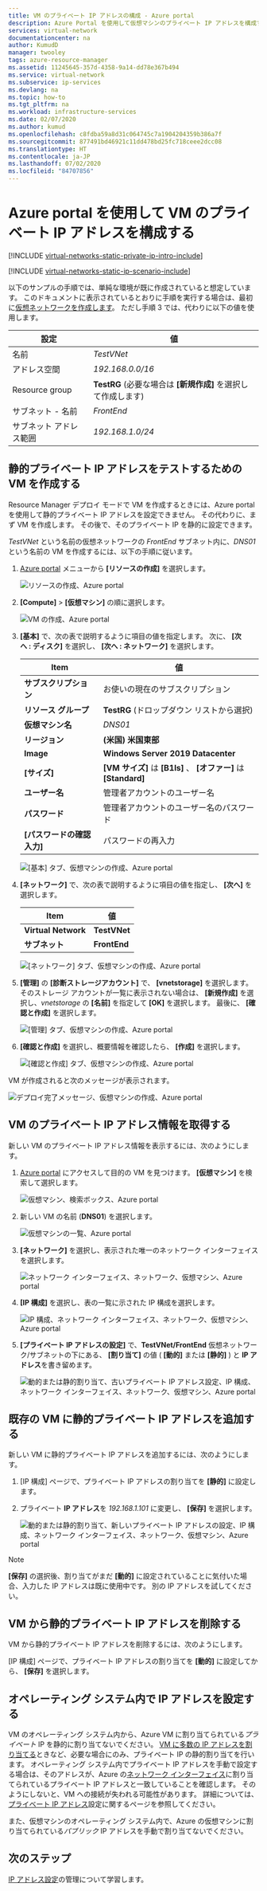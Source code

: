 ```yaml
---
title: VM のプライベート IP アドレスの構成 - Azure portal
description: Azure Portal を使用して仮想マシンのプライベート IP アドレスを構成する方法について説明します。
services: virtual-network
documentationcenter: na
author: KumudD
manager: twooley
tags: azure-resource-manager
ms.assetid: 11245645-357d-4358-9a14-dd78e367b494
ms.service: virtual-network
ms.subservice: ip-services
ms.devlang: na
ms.topic: how-to
ms.tgt_pltfrm: na
ms.workload: infrastructure-services
ms.date: 02/07/2020
ms.author: kumud
ms.openlocfilehash: c8fdba59a8d31c064745c7a1904204359b386a7f
ms.sourcegitcommit: 877491bd46921c11dd478bd25fc718ceee2dcc08
ms.translationtype: HT
ms.contentlocale: ja-JP
ms.lasthandoff: 07/02/2020
ms.locfileid: "84707856"
---
```

# <a name="configure-a-private-ip-address-for-a-vm-using-the-azure-portal"></a>Azure portal を使用して VM のプライベート IP アドレスを構成する

[!INCLUDE [virtual-networks-static-private-ip-intro-include](../../includes/virtual-networks-static-private-ip-intro-include.md)]

[!INCLUDE [virtual-networks-static-ip-scenario-include](../../includes/virtual-networks-static-ip-scenario-include.md)]

以下のサンプルの手順では、単純な環境が既に作成されていると想定しています。 このドキュメントに表示されているとおりに手順を実行する場合は、最初に[仮想ネットワークを作成します](quick-create-portal.md#create-a-virtual-network)。 ただし手順 3 では、代わりに以下の値を使用します。

| 設定 | 値 |
| ------- | ----- |
| 名前 | *TestVNet* |
| アドレス空間 | *192.168.0.0/16* |
| Resource group | **TestRG** (必要な場合は **[新規作成]** を選択して作成します) |
| サブネット - 名前 | *FrontEnd* |
| サブネット アドレス範囲 | *192.168.1.0/24* |

## <a name="create-a-vm-for-testing-static-private-ip-addresses"></a>静的プライベート IP アドレスをテストするための VM を作成する
Resource Manager デプロイ モードで VM を作成するときには、Azure portal を使用して静的プライベート IP アドレスを設定できません。 その代わりに、まず VM を作成します。 その後で、そのプライベート IP を静的に設定できます。

*TestVNet* という名前の仮想ネットワークの *FrontEnd* サブネット内に、*DNS01* という名前の VM を作成するには、以下の手順に従います。

1. [Azure portal](https://portal.azure.com) メニューから **[リソースの作成]** を選択します。

    ![リソースの作成、Azure portal](./media/virtual-networks-static-ip-arm-pportal/create-a-resource.png)
2. **[Compute]**  >  **[仮想マシン]** の順に選択します。

    ![VM の作成、Azure portal](./media/virtual-networks-static-ip-arm-pportal/compute-virtual-machine.png)
3. **[基本]** で、次の表で説明するように項目の値を指定します。 次に、 **[次へ&nbsp;:&nbsp;ディスク]** を選択し、 **[次へ&nbsp;:&nbsp;ネットワーク]** を選択します。

    | Item | 値 |
    | --- | --- |
    | **サブスクリプション** | お使いの現在のサブスクリプション |
    | **リソース グループ** | **TestRG** (ドロップダウン リストから選択) |
    | **仮想マシン名** | *DNS01* |
    | **リージョン** | **(米国) 米国東部** |
    | **Image** | **Windows Server 2019 Datacenter** |
    | **[サイズ]** | **[VM サイズ]** は **[B1ls]** 、 **[オファー]** は **[Standard]** |
    | **ユーザー名** | 管理者アカウントのユーザー名 |
    | **パスワード** | 管理者アカウントのユーザー名のパスワード |
    | **[パスワードの確認入力]** | パスワードの再入力 |

    ![[基本] タブ、仮想マシンの作成、Azure portal](./media/virtual-networks-static-ip-arm-pportal/create-a-virtual-machine-basics.png)
4. **[ネットワーク]** で、次の表で説明するように項目の値を指定し、 **[次へ]** を選択します。

    | Item | 値 |
    | --- | --- |
    | **Virtual Network** | **TestVNet** |
    | **サブネット** | **FrontEnd** |

    ![[ネットワーク] タブ、仮想マシンの作成、Azure portal](./media/virtual-networks-static-ip-arm-pportal/create-a-virtual-machine-networking.png)
5. **[管理]** の **[診断ストレージアカウント]** で、 **[vnetstorage]** を選択します。 そのストレージ アカウントが一覧に表示されない場合は、 **[新規作成]** を選択し、*vnetstorage* の **[名前]** を指定して **[OK]** を選択します。 最後に、 **[確認と作成]** を選択します。

    ![[管理] タブ、仮想マシンの作成、Azure portal](./media/virtual-networks-static-ip-arm-pportal/create-a-virtual-machine-management.png)
6. **[確認と作成]** を選択し、概要情報を確認したら、 **[作成]** を選択します。

    ![[確認と作成] タブ、仮想マシンの作成、Azure portal](./media/virtual-networks-static-ip-arm-pportal/create-a-virtual-machine-review-create.png)

VM が作成されると次のメッセージが表示されます。

![デプロイ完了メッセージ、仮想マシンの作成、Azure portal](./media/virtual-networks-static-ip-arm-pportal/deployment-is-complete.png)

## <a name="retrieve-private-ip-address-information-for-a-vm"></a>VM のプライベート IP アドレス情報を取得する
新しい VM のプライベート IP アドレス情報を表示するには、次のようにします。

1. [Azure portal](https://portal.azure.com) にアクセスして目的の VM を見つけます。 **[仮想マシン]** を検索して選択します。

    ![仮想マシン、検索ボックス、Azure portal](./media/virtual-networks-static-ip-arm-pportal/search-box-virtual-machines.png)

2. 新しい VM の名前 (**DNS01**) を選択します。

    ![仮想マシンの一覧、Azure portal](./media/virtual-networks-static-ip-arm-pportal/virtual-machine-list.png)

3. **[ネットワーク]** を選択し、表示された唯一のネットワーク インターフェイスを選択します。

    ![ネットワーク インターフェイス、ネットワーク、仮想マシン、Azure portal](./media/virtual-networks-static-ip-arm-pportal/networking-network-interface.png)

4. **[IP 構成]** を選択し、表の一覧に示された IP 構成を選択します。

    ![IP 構成、ネットワーク インターフェイス、ネットワーク、仮想マシン、Azure portal](./media/virtual-networks-static-ip-arm-pportal/network-interface-ip-configurations.png)

5. **[プライベート IP アドレスの設定]** で、**TestVNet/FrontEnd** 仮想ネットワーク/サブネットの下にある、 **[割り当て]** の値 ( **[動的]** または **[静的]** ) と **IP アドレス**を書き留めます。

    ![動的または静的割り当て、古いプライベート IP アドレス設定、IP 構成、ネットワーク インターフェイス、ネットワーク、仮想マシン、Azure portal](./media/virtual-networks-static-ip-arm-pportal/private-ip-address-settings-old.png)

## <a name="add-a-static-private-ip-address-to-an-existing-vm"></a>既存の VM に静的プライベート IP アドレスを追加する
新しい VM に静的プライベート IP アドレスを追加するには、次のようにします。

1. [IP 構成] ページで、プライベート IP アドレスの割り当てを **[静的]** に設定します。
2. プライベート **IP アドレス**を *192.168.1.101* に変更し、 **[保存]** を選択します。
   
    ![動的または静的割り当て、新しいプライベート IP アドレスの設定、IP 構成、ネットワーク インターフェイス、ネットワーク、仮想マシン、Azure portal](./media/virtual-networks-static-ip-arm-pportal/private-ip-address-settings-new.png)

> [!NOTE]
> **[保存]** の選択後、割り当てがまだ **[動的]** に設定されていることに気付いた場合、入力した IP アドレスは既に使用中です。 別の IP アドレスを試してください。

## <a name="remove-a-static-private-ip-address-from-a-vm"></a>VM から静的プライベート IP アドレスを削除する
VM から静的プライベート IP アドレスを削除するには、次のようにします。

[IP 構成] ページで、プライベート IP アドレスの割り当てを **[動的]** に設定してから、 **[保存]** を選択します。

## <a name="set-ip-addresses-within-the-operating-system"></a>オペレーティング システム内で IP アドレスを設定する

VM のオペレーティング システム内から、Azure VM に割り当てられている*プライベート* IP を静的に割り当てないでください。 [VM に多数の IP アドレスを割り当てる](virtual-network-multiple-ip-addresses-portal.md)ときなど、必要な場合にのみ、プライベート IP の静的割り当てを行います。 オペレーティング システム内でプライベート IP アドレスを手動で設定する場合は、そのアドレスが、Azure の[ネットワーク インターフェイス](virtual-network-network-interface-addresses.md#change-ip-address-settings)に割り当てられているプライベート IP アドレスと一致していることを確認します。 そのようにしないと、VM への接続が失われる可能性があります。 詳細については、[プライベート IP アドレス](virtual-network-network-interface-addresses.md#private)設定に関するページを参照してください。

また、仮想マシンのオペレーティング システム内で、Azure の仮想マシンに割り当てられている*パブリック* IP アドレスを手動で割り当てないでください。

## <a name="next-steps"></a>次のステップ

[IP アドレス設定](virtual-network-network-interface-addresses.md)の管理について学習します。
